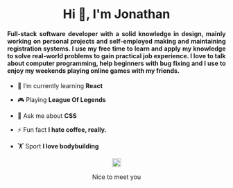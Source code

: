 <h1 align="center">Hi 👋, I'm Jonathan</h1>
<h4 align="justify">Full-stack software developer with a solid knowledge in design, mainly working on personal projects and self-employed making and maintaining registration systems. I use my free time to learn and apply my knowledge to solve real-world problems to gain practical job experience. I love to talk about computer programming, help beginners with bug fixing and I use to enjoy my weekends playing online games with my friends.</h4>

- 🌱 I’m currently learning **React**

- 🎮 Playing **League Of Legends**

- 💬 Ask me about **CSS**

- ⚡ Fun fact **I hate coffee, really.**

- 🏋 Sport **I love bodybuilding**

<p align="center">
<a href="https://linkedin.com/in/jonathanlm" target="blank"><img align="center" src="https://cdn.jsdelivr.net/npm/simple-icons@3.0.1/icons/linkedin.svg" alt="jonathanlm" height="20" width="20" /></a>
</p>

<p align="center">Nice to meet you</p>

